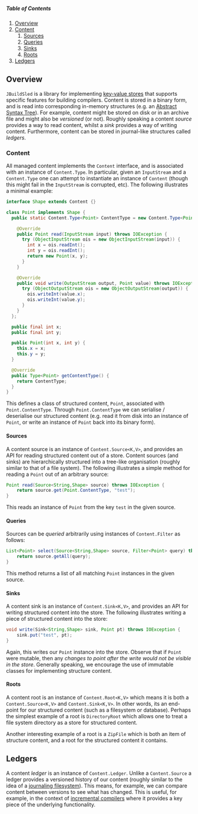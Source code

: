 ##### Table of Contents

1. [Overview](#overview)
1. [Content](#content)
   1. [Sources](#sources)
   1. [Queries](#queries)   
   1. [Sinks](#sinks)
   1. [Roots](#roots)
1. [Ledgers](#ledgers)

## Overview

`JBuildSled` is a library for implementing [key-value
stores](https://en.wikipedia.org/wiki/Key%E2%80%93value_database) that
supports specific features for building compilers.  Content is stored
in a binary form, and is read into corresponding in-memory structures
(e.g. an [Abstract Syntax
Tree](https://en.wikipedia.org/wiki/Abstract_syntax_tree)).  For
example, content might be stored on disk or in an archive file and
might also be _versioned_ (or not).  Roughly speaking a content
_source_ provides a way to read content, whilst a _sink_ provides a
way of writing content.  Furthermore, content can be stored in
journal-like structures called _ledgers_.

### Content

All managed content implements the `Content` interface, and is
associated with an instance of `Content.Type`.  In particular, given
an `InputStream` and a `Content.Type` one can attempt to instantiate
an instance of `Content` (though this might fail in the `InputStream`
is corrupted, etc).  The following illustrates a minimal example:

```Java
interface Shape extends Content {}

class Point implements Shape {
  public static Content.Type<Point> ContentType = new Content.Type<Point>() {

    @Override
    public Point read(InputStream input) throws IOException {
      try (ObjectInputStream ois = new ObjectInputStream(input)) {
        int x = ois.readInt();
        int y = ois.readInt();
        return new Point(x, y);
      }
    }

    @Override
    public void write(OutputStream output, Point value) throws IOException {
      try (ObjectOutputStream ois = new ObjectOutputStream(output)) {
        ois.writeInt(value.x);
        ois.writeInt(value.y);
      }
    }
  };

  public final int x;
  public final int y;

  public Point(int x, int y) {
    this.x = x;
    this.y = y;
  }

  @Override
  public Type<Point> getContentType() {
    return ContentType;
  }
}
```

This defines a class of structured content, `Point`, associated with
`Point.ContentType`.  Through `Point.ContentType` we can serialise /
deserialise our structured content (e.g. read it from disk into an
instance of `Point`, or write an instance of `Point` back into its
binary form).

#### Sources

A content source is an instance of `Content.Source<K,V>`, and provides
an API for reading structured content out of a store.  Content sources
(and sinks) are hierarchically structured into a tree-like
organisation (roughly similar to that of a file system).  The
following illustrates a simple method for reading a `Point` out of an
arbitrary source:

```Java
Point read(Source<String,Shape> source) throws IOException {
    return source.get(Point.ContentType, "test");
}
```

This reads an instance of `Point` from the key `test` in
the given source.

#### Queries

Sources can be _queried_ arbitrarily using instances of
`Content.Filter` as follows:

```Java
List<Point> select(Source<String,Shape> source, Filter<Point> query) throws IOException {
    return source.getAll(query);
}
```

This method returns a list of all matching `Point` instances in the
given source.

#### Sinks

A content sink is an instance of `Content.Sink<K,V>`, and provides an
API for writing structured content into the store.  The following
illustrates writing a piece of structured content into the store:

```Java
void write(Sink<String,Shape> sink, Point pt) throws IOException {
    sink.put("test", pt);
}
```

Again, this writes our `Point` instance into the store.  Observe that
if `Point` were mutable, then any _changes to point after the write
would not be visible in the store_.  Generally speaking, we encourage
the use of immutable classes for implementing structure content.

#### Roots

A content root is an instance of `Content.Root<K,V>` which means it is
both a `Content.Source<K,V>` and `Content.Sink<K,V>`.  In other words,
its an end-point for our structured content (such as a filesystem or
database).  Perhaps the simplest example of a root is `DirectoryRoot`
which allows one to treat a file system directory as a store for
structured content.

Another interesting example of a root is a `ZipFile` which is both an
item of structure content, and a root for the structured content it
contains.

## Ledgers

A content _ledger_ is an instance of `Content.Ledger`.  Unlike a
`Content.Source` a ledger provides a versioned history of our content
(roughly similar to the idea of a [journaling
filesystem](https://en.wikipedia.org/wiki/Journaling_file_system)).
This means, for example, we can compare content between versions to
see what has changed.  This is useful, for example, in the context of
[incremental
compilers](https://en.wikipedia.org/wiki/Incremental_compiler) where
it provides a key piece of the underlying functionality.
